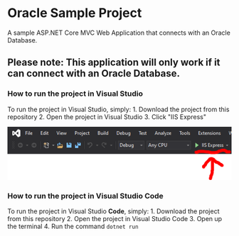 # Oracle Sample Project

A sample ASP.NET Core MVC Web Application that connects with an Oracle Database.

## Please note: This application will only work if it can connect with an Oracle Database.

### How to run the project in Visual Studio
To run the project in Visual Studio, simply:
	1. Download the project from this repository
	2. Open the project in Visual Studio
	3. Click "IIS Express"

<div align = "center">
	<img src = "screenshots/IIS.PNG" />
</div>

### How to run the project in Visual Studio Code
To run the project in Visual Studio <strong>Code</strong>, simply:
	1. Download the project from this repository
	2. Open the project in Visual Studio Code
	3. Open up the terminal
	4. Run the command ``` dotnet run ```